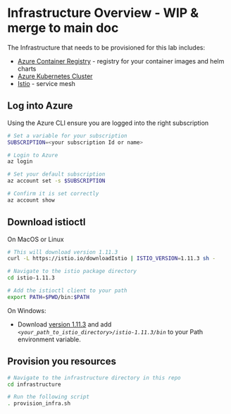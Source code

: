 # Infrastructure Overview - WIP & merge to main doc

The Infrastructure that needs to be provisioned for this lab includes:

- [Azure Container Registry](https://docs.microsoft.com/en-us/azure/container-registry/) - registry for your container images and helm charts
- [Azure Kubernetes Cluster](https://docs.microsoft.com/en-us/azure/aks/)
- [Istio](https://istio.io/latest/) - service mesh

## Log into Azure

Using the Azure CLI ensure you are logged into the right subscription

```bash
# Set a variable for your subscription
SUBSCRIPTION=<your subscription Id or name>

# Login to Azure
az login

# Set your default subscription
az account set -s $SUBSCRIPTION

# Confirm it is set correctly
az account show
```

## Download istioctl

On MacOS or Linux

```bash
# This will download version 1.11.3
curl -L https://istio.io/downloadIstio | ISTIO_VERSION=1.11.3 sh -

# Navigate to the istio package directory
cd istio-1.11.3

# Add the istioctl client to your path
export PATH=$PWD/bin:$PATH
```

On Windows:

- Download [version 1.11.3](https://github.com/istio/istio/releases/tag/1.11.3) and add  _`<your_path_to_istio_directory>/istio-1.11.3/bin`_ to your Path environment variable.

## Provision you resources

```bash
# Navigate to the infrastructure directory in this repo
cd infrastructure

# Run the following script
. provision_infra.sh
```
